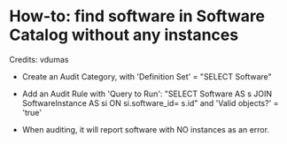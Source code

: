 # How-to: find software in Software Catalog without any instances
Credits: vdumas
* Create an Audit Category, with 'Definition Set' = "SELECT Software"
* Add an Audit Rule with 'Query to Run': "SELECT Software AS s JOIN SoftwareInstance AS si ON si.software_id= s.id"
and 'Valid objects?' = 'true'

* When auditing, it will report software with NO instances as an error.
 
